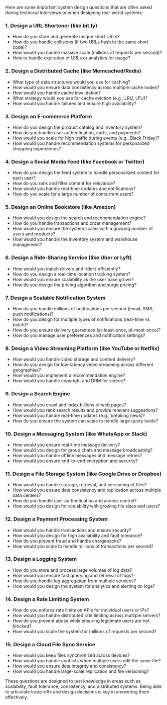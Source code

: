 Here are some important system design questions that are often asked during technical interviews or when designing real-world systems:

### 1. **Design a URL Shortener (like bit.ly)**
   - How do you store and generate unique short URLs?
   - How do you handle collisions (if two URLs hash to the same short code)?
   - How would you handle massive scale (millions of requests per second)?
   - How to handle expiration of URLs or analytics for usage?

### 2. **Design a Distributed Cache (like Memcached/Redis)**
   - What type of data structures would you use for caching?
   - How would you ensure data consistency across multiple cache nodes?
   - How would you handle cache invalidation?
   - What strategy would you use for cache eviction (e.g., LRU, LFU)?
   - How would you handle failures and ensure high availability?

### 3. **Design an E-commerce Platform**
   - How do you design the product catalog and inventory system?
   - How do you handle user authentication, carts, and payments?
   - How would you scale for high traffic during events (e.g., Black Friday)?
   - How would you handle recommendation systems for personalized shopping experiences?

### 4. **Design a Social Media Feed (like Facebook or Twitter)**
   - How do you design the feed system to handle personalized content for each user?
   - How do you rank and filter content for relevance?
   - How would you handle real-time updates and notifications?
   - How do you scale for a large number of concurrent users?

### 5. **Design an Online Bookstore (like Amazon)**
   - How would you design the search and recommendation engine?
   - How do you handle transactions and order management?
   - How would you ensure the system scales with a growing number of users and products?
   - How would you handle the inventory system and warehouse management?

### 6. **Design a Ride-Sharing Service (like Uber or Lyft)**
   - How would you match drivers and riders efficiently?
   - How do you design a real-time location tracking system?
   - How would you ensure scalability as the user base grows?
   - How do you design the pricing algorithm and surge pricing?

### 7. **Design a Scalable Notification System**
   - How do you handle millions of notifications per second (email, SMS, push notifications)?
   - How do you design for multiple types of notifications (real-time vs batch)?
   - How do you ensure delivery guarantees (at-least-once, at-most-once)?
   - How do you manage user preferences and notification settings?

### 8. **Design a Video Streaming Platform (like YouTube or Netflix)**
   - How would you handle video storage and content delivery?
   - How do you design for low-latency video streaming across different geographies?
   - How would you implement a recommendation engine?
   - How would you handle copyright and DRM for videos?

### 9. **Design a Search Engine**
   - How would you crawl and index billions of web pages?
   - How would you rank search results and provide relevant suggestions?
   - How would you handle real-time updates (e.g., breaking news)?
   - How do you ensure the system can scale to handle large query loads?

### 10. **Design a Messaging System (like WhatsApp or Slack)**
   - How would you ensure real-time message delivery?
   - How would you design for group chats and message broadcasting?
   - How would you handle offline messages and message retries?
   - How would you ensure end-to-end encryption and security?

### 11. **Design a File Storage System (like Google Drive or Dropbox)**
   - How would you handle storage, retrieval, and versioning of files?
   - How would you ensure data consistency and replication across multiple data centers?
   - How do you handle user authentication and access control?
   - How would you design for scalability with growing file sizes and users?

### 12. **Design a Payment Processing System**
   - How would you handle transactions and ensure security?
   - How would you design for high availability and fault tolerance?
   - How do you prevent fraud and handle chargebacks?
   - How would you scale to handle millions of transactions per second?

### 13. **Design a Logging System**
   - How do you store and process large volumes of log data?
   - How would you ensure fast querying and retrieval of logs?
   - How do you handle log aggregation from multiple services?
   - How would you design the system for analytics and alerting on logs?

### 14. **Design a Rate Limiting System**
   - How do you enforce rate limits on APIs for individual users or IPs?
   - How would you handle distributed rate limiting across multiple servers?
   - How do you prevent abuse while ensuring legitimate users are not blocked?
   - How would you scale the system for millions of requests per second?

### 15. **Design a Cloud File Sync Service**
   - How would you keep files synchronized across devices?
   - How would you handle conflicts when multiple users edit the same file?
   - How would you ensure data integrity and consistency?
   - How would you handle large-scale replication and file versioning?

These questions are designed to test knowledge in areas such as scalability, fault tolerance, consistency, and distributed systems. Being able to articulate trade-offs and design decisions is key in answering them effectively.
